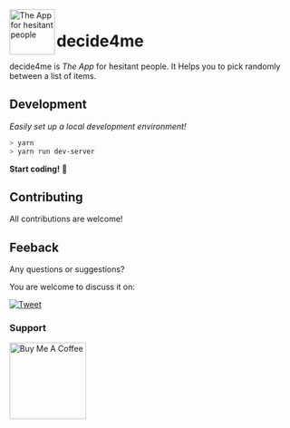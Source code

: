 <img align="left" width="80" height="80" src="https://raw.githubusercontent.com/yngrdyn/decide4me/main/public/img/logo.png" alt="The App for hesitant people">

# decide4me

decide4me is *The App* for hesitant people. It Helps you to pick randomly between a list of items.

## Development
_Easily set up a local development environment!_

```bash
> yarn
> yarn run dev-server
```

**Start coding!** 🎉

## Contributing
All contributions are welcome!

## Feeback
Any questions or suggestions?

You are welcome to discuss it on:

[![Tweet](https://img.shields.io/twitter/url/http/shields.io.svg?style=social)](https://twitter.com/yngrdyn)

### Support
<a href="https://www.buymeacoffee.com/yngrdyn" target="_blank"><img src="https://cdn.buymeacoffee.com/buttons/v2/default-orange.png" alt="Buy Me A Coffee" width="135"></a>
